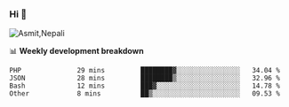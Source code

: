 ### Hi 👋

![Asmit,Nepali](https://media.giphy.com/media/L8K62iTDkzGX6/giphy.gif)
<!--
**asmit99nepali/asmit99nepali** is a ✨ _special_ ✨ repository because its `README.md` (this file) appears on your GitHub profile.

Here are some ideas to get you started:

- 🔭 I’m currently working on ...
- 🌱 I’m currently learning ...
- 👯 I’m looking to collaborate on ...
- 🤔 I’m looking for help with ...
- 💬 Ask me about ...
- 📫 How to reach me: ...
- 😄 Pronouns: ...
- ⚡ Fun fact: ...
-->


📊 **Weekly development breakdown**
<!--START_SECTION:waka-->

```text
PHP              29 mins         ████████▓░░░░░░░░░░░░░░░░   34.04 %
JSON             28 mins         ████████▒░░░░░░░░░░░░░░░░   32.96 %
Bash             12 mins         ███▓░░░░░░░░░░░░░░░░░░░░░   14.78 %
Other            8 mins          ██▒░░░░░░░░░░░░░░░░░░░░░░   09.53 %
```

<!--END_SECTION:waka-->

